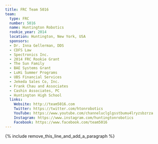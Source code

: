 ```yaml
---
title: FRC Team 5016
team:
  type: FRC
  number: 5016
  name: Huntington Robotics
  rookie_year: 2014
  location: Huntington, New York, USA
  sponsors:
  - Dr. Inna Gellerman, DDS
  - CDFS Law
  - Spectronics Inc.
  - 2014 FRC Rookie Grant
  - The Sun Family
  - BAE Systems Grant
  - LuHi Summer Programs
  - UBS Financial Services
  - Jekeda Sales Co, Inc.
  - Frank Chau and Associates
  - Cashin Associates, PC
  - Huntington High School
  links:
    Website: http://team5016.com
    Twitter: https://twitter.com/htonrobotics
    YouTube: https://www.youtube.com/channeluclglgsstbumu4lryzsbzrza
    Instagram: https://www.instagram.com/huntingtonrobotics
    Facebook: https://www.facebook.com/team5016
---
```


{% include remove_this_line_and_add_a_paragraph %}